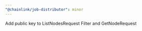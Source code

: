 ```yaml
---
"@chainlink/job-distributor": minor
---
```


Add public key to ListNodesRequest Filter and GetNodeRequest
